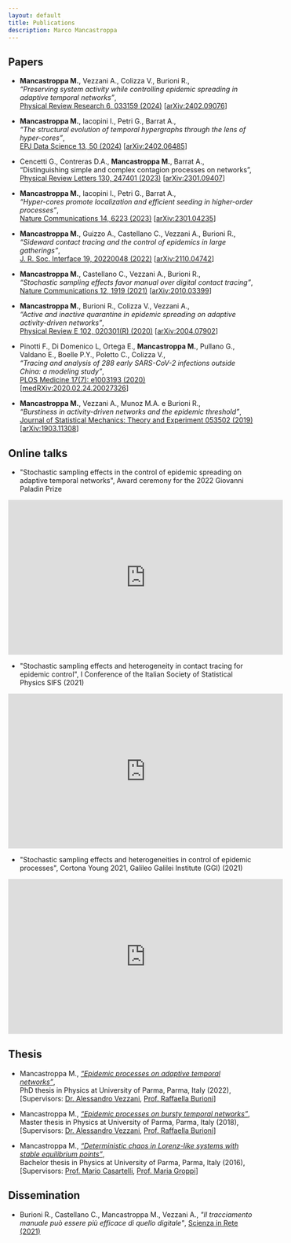 ```yaml
---
layout: default
title: Publications
description: Marco Mancastroppa
---
```

<head>
    <link rel="stylesheet" href="https://cdnjs.cloudflare.com/ajax/libs/font-awesome/6.5.2/css/all.min.css">
</head>

<a href="https://scholar.google.com/citations?user=4UKBmnoAAAAJ&hl=en" target="_blank"><i class="fa-solid fa-graduation-cap fa-2x"></i></a>
<a href="https://orcid.org/0000-0002-7344-7992" target="_blank"><i class="fa-brands fa-orcid fa-2x"></i></a>

## Papers
*	**Mancastroppa M.**, Vezzani A., Colizza V., Burioni R.,<br />
_“Preserving system activity while controlling epidemic spreading in adaptive temporal networks”_,<br />
[Physical Review Research 6, 033159 (2024)](https://doi.org/10.1103/PhysRevResearch.6.033159) [[arXiv:2402.09076](https://arxiv.org/abs/2402.09076)]

*	**Mancastroppa M.**, Iacopini I., Petri G., Barrat A.,<br />
_“The structural evolution of temporal hypergraphs through the lens of hyper-cores”_,<br />
[EPJ Data Science 13, 50 (2024)](https://doi.org/10.1140/epjds/s13688-024-00490-1) [[arXiv:2402.06485](https://arxiv.org/abs/2402.06485)]

*	Cencetti G., Contreras D.A., **Mancastroppa M.**, Barrat A.,<br />
“Distinguishing simple and complex contagion processes on networks”,<br />
[Physical Review Letters 130, 247401 (2023)](https://doi.org/10.1103/PhysRevLett.130.247401) [[arXiv:2301.09407](https://arxiv.org/abs/2301.09407)]

* **Mancastroppa M.**, Iacopini I., Petri G., Barrat A.,<br />
_“Hyper-cores promote localization and efficient seeding in higher-order processes”_,<br />
[Nature Communications 14, 6223 (2023)](https://doi.org/10.1038/s41467-023-41887-2) [[arXiv:2301.04235](https://arxiv.org/abs/2301.04235)]

* **Mancastroppa M.**, Guizzo A., Castellano C., Vezzani A., Burioni R.,<br />
_“Sideward contact tracing and the control of epidemics in large gatherings”_,<br />
[J. R. Soc. Interface 19, 20220048 (2022)](https://doi.org/10.1098/rsif.2022.0048) [[arXiv:2110.04742](https://arxiv.org/abs/2110.04742)]

* **Mancastroppa M.**, Castellano C., Vezzani A., Burioni R.,<br />
_“Stochastic sampling effects favor manual over digital contact tracing”_,<br />
[Nature Communications 12, 1919 (2021)](https://doi.org/10.1038/s41467-021-22082-7) [[arXiv:2010.03399](https://arxiv.org/abs/2010.03399)]

* **Mancastroppa M.**, Burioni R., Colizza V., Vezzani A.,<br />
_“Active and inactive quarantine in epidemic spreading on adaptive activity-driven networks”_,<br />
[Physical Review E 102, 020301(R) (2020)](https://doi.org/10.1103/PhysRevE.102.020301) [[arXiv:2004.07902](https://arxiv.org/abs/2004.07902)]

* Pinotti F., Di Domenico L, Ortega E., **Mancastroppa M.**, Pullano G., Valdano E., Boelle P.Y., Poletto C., Colizza V.,<br />
_“Tracing and analysis of 288 early SARS-CoV-2 infections outside China: a modeling study”_,<br />
[PLOS Medicine 17(7): e1003193 (2020)](https://doi.org/10.1371/journal.pmed.1003193) [[medRXiv:2020.02.24.20027326](https://doi.org/10.1101/2020.02.24.20027326)]

* **Mancastroppa M.**, Vezzani A., Munoz M.A. e Burioni R.,<br />
_“Burstiness in activity-driven networks and the epidemic threshold”_,<br />
[Journal of Statistical Mechanics: Theory and Experiment 053502 (2019)](https://doi.org/10.1088/1742-5468/ab16c4) [[arXiv:1903.11308](https://arxiv.org/abs/1903.11308)]

## Online talks
* "Stochastic sampling effects in the control of epidemic spreading on adaptive temporal networks",  Award ceremony for the 2022 Giovanni Paladin Prize <br>
<iframe width="560" height="315" src="https://www.youtube.com/embed/mpHTxUkirFg?si=HnsQsY8uXPTZj3VW" title="YouTube video player" frameborder="0" allow="accelerometer; autoplay; clipboard-write; encrypted-media; gyroscope; picture-in-picture; web-share" referrerpolicy="strict-origin-when-cross-origin" allowfullscreen></iframe>

* "Stochastic sampling effects and heterogeneity in contact tracing for epidemic control",  I Conference of the Italian Society of Statistical Physics SIFS (2021) <br>
<iframe width="560" height="315" src="https://www.youtube.com/embed/Z2hywrZOHMI?si=Qlnvr0OyhGisiRtg" title="YouTube video player" frameborder="0" allow="accelerometer; autoplay; clipboard-write; encrypted-media; gyroscope; picture-in-picture; web-share" referrerpolicy="strict-origin-when-cross-origin" allowfullscreen></iframe>

* "Stochastic sampling effects and heterogeneities in control of epidemic processes",  Cortona Young 2021, Galileo Galilei Institute (GGI) (2021)<br>
<iframe width="560" height="315" src="https://www.youtube.com/embed/Cp3IGcufoCQ?si=0doE1ROq5BtGQD2b" title="YouTube video player" frameborder="0" allow="accelerometer; autoplay; clipboard-write; encrypted-media; gyroscope; picture-in-picture; web-share" referrerpolicy="strict-origin-when-cross-origin" allowfullscreen></iframe>

## Thesis
*   Mancastroppa M., [_“Epidemic processes on adaptive temporal networks”_](https://www.repository.unipr.it/bitstream/1889/4819/5/PhD_thesis_MancastroppaMarco_rev.pdf),<br />
PhD thesis in Physics at University of Parma, Parma, Italy (2022),<br />
[Supervisors: [Dr. Alessandro Vezzani](https://scholar.google.it/citations?user=Z7zwwb8AAAAJ&hl=it), [Prof. Raffaella Burioni](https://personale.unipr.it/en/ugovdocenti/person/18825)]

*   Mancastroppa M., [_“Epidemic processes on bursty temporal networks”_](),<br />
Master thesis in Physics at University of Parma, Parma, Italy (2018),<br />
[Supervisors: [Dr. Alessandro Vezzani](https://scholar.google.it/citations?user=Z7zwwb8AAAAJ&hl=it), [Prof. Raffaella Burioni](https://personale.unipr.it/en/ugovdocenti/person/18825)]

*   Mancastroppa M., [_“Deterministic chaos in Lorenz-like systems with stable equilibrium points”_](),<br />
Bachelor thesis in Physics at University of Parma, Parma, Italy (2016),<br />
[Supervisors: [Prof. Mario Casartelli](https://www.researchgate.net/profile/Mario_Casartelli), [Prof. Maria Groppi](https://personale.unipr.it/en/ugovdocenti/person/19524)]
    
## Dissemination
*  Burioni R., Castellano C., Mancastroppa M., Vezzani A., _"Il tracciamento manuale può essere più efficace di quello digitale"_, [Scienza in Rete (2021)](https://www.scienzainrete.it/articolo/tracciamento-manuale-può-essere-più-efficace-di-quello-digitale/raffaella-burioni-claudio) 
